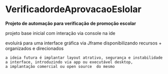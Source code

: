 # VerificadordeAprovacaoEslolar



<strong> Projeto de automação para verificação de promoção escolar  </strong>

  projeto base inicial com interação via console na ide

   evoluirá para uma interface gráfica via Jframe  disponibilizando recursos + organizados e direcionados
 
    a ideia futura é implantar layout atrativo, segurança e instabilidade a interface, introduzindo via app ou executável desktop,
    a implantação comercial ou open source  do mesmo

